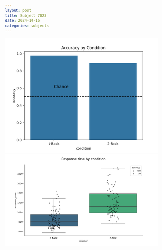 ```yaml
---
layout: post
title: Subject 7023
date: 2024-10-16
categories: subjects
---
```


![](data/7023/run-6/7023_ATS_acc.png)
![](data/7023/run-6/7023_ATS_rt.png)
